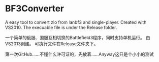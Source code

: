 # BF3Converter
A easy tool to convert zlo from lanbf3 and single-player.
Created with VS2010.
The execuable file is under the Release folder.

一个简单的俄服、国服互相切换的Battlefield3程序，同时支持单机运行。
由VS2013创建。
可执行文件在Release文件夹下。

第一次GitHub……不懂什么许可证的，先放着……Anyway这只是个小小的测试


